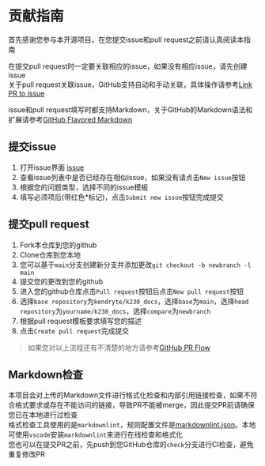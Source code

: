 # 贡献指南

首先感谢您参与本开源项目，在您提交issue和pull request之前请认真阅读本指南

在提交pull request时一定要关联相应的issue，如果没有相应issue，请先创建issue  
关于pull request关联issue，GitHub支持自动和手动关联，具体操作请参考[Link PR to issue](https://docs.github.com/en/issues/tracking-your-work-with-issues/linking-a-pull-request-to-an-issue)

issue和pull request填写时都支持Markdown，关于GitHub的Markdown语法和扩展请参考[GitHub Flavored Markdown](https://docs.github.com/en/get-started/writing-on-github)

## 提交issue

1. 打开issue界面 [issue](https://github.com/kendryte/k230_docs/issues)
1. 查看issue列表中是否已经存在相似issue，如果没有请点击`New issue`按钮
1. 根据您的问题类型，选择不同的issue模板
1. 填写必须项后(带红色\*标记)，点击`Submit new issue`按钮完成提交

## 提交pull request

1. Fork本仓库到您的github
1. Clone仓库到您本地
1. 您可以基于`main`分支创建新分支并添加更改`git checkout -b newbranch -l main`
1. 提交您的更改到您的github
1. 进入您的github仓库点击`Pull request`按钮后点击`New pull request`按钮
1. 选择`base repository`为`kendryte/k230_docs`，选择`base`为`main`，选择`head repository`为`yourname/k230_docs`，选择`compare`为`newbranch`
1. 根据pull request模板要求填写您的描述
1. 点击`Create pull request`完成提交

> 如果您对以上流程还有不清楚的地方请参考[GitHub PR Flow](https://docs.github.com/en/pull-requests/collaborating-with-pull-requests/proposing-changes-to-your-work-with-pull-requests)

## Markdown检查

本项目会对上传的Markdown文件进行格式化检查和内部引用链接检查，如果不符合格式要求或存在不能访问的链接，导致PR不能被merge，因此提交PR前请确保您已在本地进行过检查  
格式检查工具使用的是`markdownlint`，规则配置文件是[markdownlint.json](../.markdownlint.json)。本地可使用`vscode`安装`markdownlint`来进行在线检查和格式化  
您也可以在提交PR之前，先push到您GitHub仓库的`check`分支进行CI检查，避免重复修改PR
